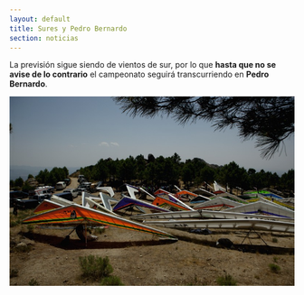 ```yaml
---
layout: default
title: Sures y Pedro Bernardo
section: noticias
---
```


La previsión sigue siendo de vientos de sur, por lo que **hasta que no se avise de lo contrario** el campeonato seguirá transcurriendo en **Pedro Bernardo**.

<img class="left" src="images/alas_en_pb.jpg" alt="Despegue de Pedro Bernardo con alas" />


